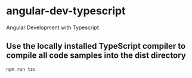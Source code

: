 # angular-dev-typescript
Angular Development with Typescript

## Use the locally installed TypeScript compiler to compile all code samples into the dist directory
`npm run tsc`
